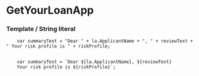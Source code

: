 # GetYourLoanApp

### Template / String literal 

```
    var summaryText = "Dear " + la.ApplicantName + ", " + reviewText + " Your risk profile is " + riskProfile;


    var summaryText = `Dear ${la.ApplicantName}, ${reviewText}  
    Your risk profile is ${riskProfile}`;
```